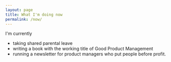 ```yaml
---
layout: page
title: What I'm doing now
permalink: /now/
---
```


I'm currently

- taking shared parental leave
- writing a book with the working title of Good Product Management
- running a newsletter for product managers who put people before profit.
